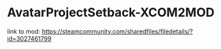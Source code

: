 # AvatarProjectSetback-XCOM2MOD

link to mod: https://steamcommunity.com/sharedfiles/filedetails/?id=3027461799
